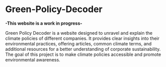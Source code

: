 # Green-Policy-Decoder

**-This website is a work in progress-**

Green Policy Decoder is a website designed to unravel and explain the climate policies of different companies. It provides clear insights into their environmental practices, offering articles, common climate terms, and additional resources for a better understanding of corporate sustainability. The goal of this project is to make climate policies accessible and promote environmental awareness.
